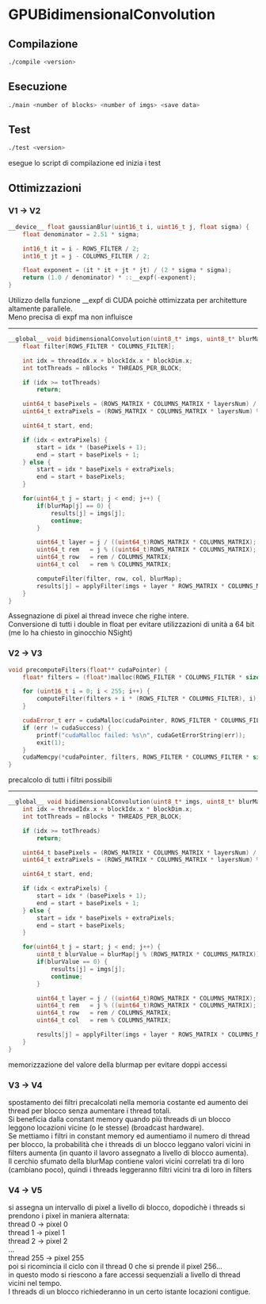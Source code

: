 # GPUBidimensionalConvolution
## Compilazione
```bash
./compile <version>
```
## Esecuzione
```bash
./main <number of blocks> <number of imgs> <save data>
```

## Test
```bash
./test <version>
```
esegue lo script di compilazione ed inizia i test

## Ottimizzazioni
### V1 -> V2
```c++
__device__ float gaussianBlur(uint16_t i, uint16_t j, float sigma) {
    float denominator = 2.51 * sigma;

    int16_t it = i - ROWS_FILTER / 2;
    int16_t jt = j - COLUMNS_FILTER / 2;

    float exponent = (it * it + jt * jt) / (2 * sigma * sigma);
    return (1.0 / denominator) * ::__expf(-exponent);
}
```
Utilizzo della funzione __expf di CUDA poichè ottimizzata per architetture altamente parallele.\
Meno precisa di expf ma non influisce
___
```c++
__global__ void bidimensionalConvolution(uint8_t* imgs, uint8_t* blurMap, uint8_t* results, uint16_t nBlocks, uint16_t layersNum) {
    float filter[ROWS_FILTER * COLUMNS_FILTER];

    int idx = threadIdx.x + blockIdx.x * blockDim.x;
    int totThreads = nBlocks * THREADS_PER_BLOCK;

    if (idx >= totThreads)
        return;

    uint64_t basePixels = (ROWS_MATRIX * COLUMNS_MATRIX * layersNum) / totThreads;
    uint64_t extraPixels = (ROWS_MATRIX * COLUMNS_MATRIX * layersNum) % totThreads;

    uint64_t start, end;

    if (idx < extraPixels) {
        start = idx * (basePixels + 1);
        end = start + basePixels + 1;
    } else {
        start = idx * basePixels + extraPixels;
        end = start + basePixels;
    }

    for(uint64_t j = start; j < end; j++) {
        if(blurMap[j] == 0) {
            results[j] = imgs[j];
            continue;
        }

        uint64_t layer = j / ((uint64_t)ROWS_MATRIX * COLUMNS_MATRIX);
        uint64_t rem   = j % ((uint64_t)ROWS_MATRIX * COLUMNS_MATRIX);
        uint64_t row   = rem / COLUMNS_MATRIX;
        uint64_t col   = rem % COLUMNS_MATRIX;

        computeFilter(filter, row, col, blurMap);
        results[j] = applyFilter(imgs + layer * ROWS_MATRIX * COLUMNS_MATRIX, row, col, filter);
    }
}
```
Assegnazione di pixel ai thread invece che righe intere.\
Conversione di tutti i double in float per evitare utilizzazioni di unità a 64 bit (me lo ha chiesto in ginocchio NSight)

### V2 -> V3
```c++
void precomputeFilters(float** cudaPointer) {
    float* filters = (float*)malloc(ROWS_FILTER * COLUMNS_FILTER * sizeof(float) * 255);

    for (uint16_t i = 0; i < 255; i++) {
        computeFilter(filters + i * (ROWS_FILTER * COLUMNS_FILTER), i);
    }

    cudaError_t err = cudaMalloc(cudaPointer, ROWS_FILTER * COLUMNS_FILTER * sizeof(float) * 255);
    if (err != cudaSuccess) {
        printf("cudaMalloc failed: %s\n", cudaGetErrorString(err));
        exit(1);
    }
    cudaMemcpy(*cudaPointer, filters, ROWS_FILTER * COLUMNS_FILTER * sizeof(float) * 255, cudaMemcpyHostToDevice);
}
```
precalcolo di tutti i filtri possibili
___

```c++
__global__ void bidimensionalConvolution(uint8_t* imgs, uint8_t* blurMap, uint8_t* results, uint16_t nBlocks, uint16_t layersNum, float* filters) {
    int idx = threadIdx.x + blockIdx.x * blockDim.x;
    int totThreads = nBlocks * THREADS_PER_BLOCK;

    if (idx >= totThreads)
        return;

    uint64_t basePixels = (ROWS_MATRIX * COLUMNS_MATRIX * layersNum) / totThreads;
    uint64_t extraPixels = (ROWS_MATRIX * COLUMNS_MATRIX * layersNum) % totThreads;

    uint64_t start, end;

    if (idx < extraPixels) {
        start = idx * (basePixels + 1);
        end = start + basePixels + 1;
    } else {
        start = idx * basePixels + extraPixels;
        end = start + basePixels;
    }

    for(uint64_t j = start; j < end; j++) {
        uint8_t blurValue = blurMap[j % (ROWS_MATRIX * COLUMNS_MATRIX)];
        if(blurValue == 0) {
            results[j] = imgs[j];
            continue;
        }

        uint64_t layer = j / ((uint64_t)ROWS_MATRIX * COLUMNS_MATRIX);
        uint64_t rem   = j % ((uint64_t)ROWS_MATRIX * COLUMNS_MATRIX);
        uint64_t row   = rem / COLUMNS_MATRIX;
        uint64_t col   = rem % COLUMNS_MATRIX;

        results[j] = applyFilter(imgs + layer * ROWS_MATRIX * COLUMNS_MATRIX, row, col, filters + (blurValue - 1) * ROWS_FILTER * COLUMNS_FILTER);
    }
}
```
memorizzazione del valore della blurmap per evitare doppi accessi

### V3 -> V4
spostamento dei filtri precalcolati nella memoria costante ed aumento dei thread per blocco senza aumentare i thread totali.\
Si beneficia dalla constant memory quando più threads di un blocco leggono locazioni vicine (o le stesse) (broadcast hardware).\
Se mettiamo i filtri in constant memory ed aumentiamo il numero di thread per blocco, la probabilità che i threads di
un blocco leggano valori vicini in filters aumenta (in quanto il lavoro assegnato a livello di blocco aumenta).\
Il cerchio sfumato della blurMap contiene valori vicini correlati tra di loro (cambiano poco), quindi i threads leggeranno filtri vicini tra di loro in filters

### V4 -> V5
si assegna un intervallo di pixel a livello di blocco, dopodichè i threads si prendono i pixel in maniera alternata:\
thread 0 -> pixel 0\
thread 1 -> pixel 1\
thread 2 -> pixel 2\
...\
thread 255 -> pixel 255\
poi si ricomincia il ciclo con il thread 0 che si prende il pixel 256...\
in questo modo si riescono a fare accessi sequenziali a livello di thread vicini nel tempo.\
I threads di un blocco richiederanno in un certo istante locazioni contigue.
